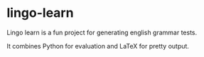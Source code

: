 # lingo-learn

Lingo learn is a fun project for generating english grammar tests.

It combines Python for evaluation and LaTeX for pretty output.
